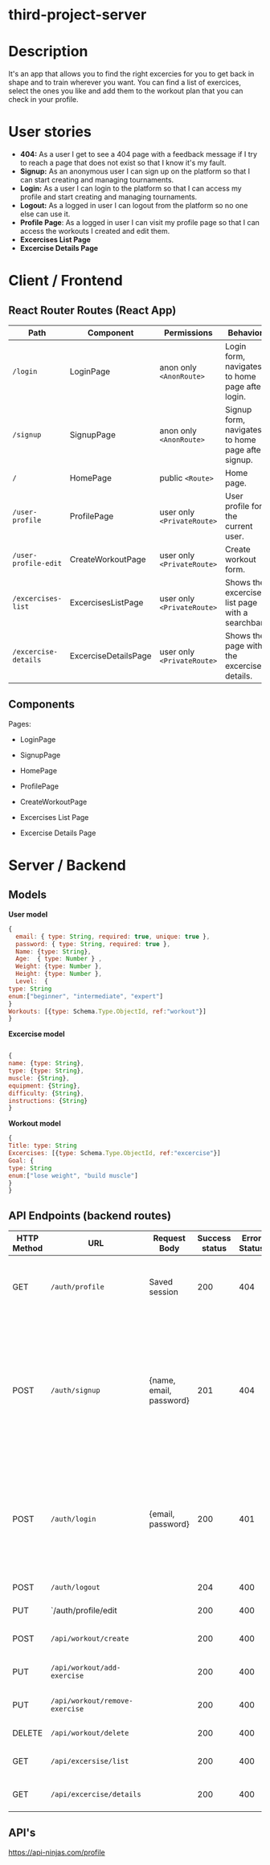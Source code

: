 # third-project-server
# Description
It's an app that allows you to find the right excercies for you to get back in shape and to train wherever you want. You can find a list of exercices, select the ones you like and add them to the workout plan that you can check in your profile.

# User stories
-  **404:** As a user I get to see a 404 page with a feedback message if I try to reach a page that does not exist so that I know it's my fault.
-  **Signup:** As an anonymous user I can sign up on the platform so that I can start creating and managing tournaments.
-  **Login:** As a user I can login to the platform so that I can access my profile and start creating and managing tournaments.
-  **Logout:** As a logged in user I can logout from the platform so no one else can use it.
-  **Profile Page**: As a logged in user I can visit my profile page so that I can access the workouts I created and edit them.
-  **Excercises List Page**
-  **Excercise Details Page**

# Client / Frontend

## React Router Routes (React App)

| Path                         | Component            | Permissions                | Behavior                                                  |
| ---------------------------- | -------------------- | -------------------------- | --------------------------------------------------------- |
| `/login`                     | LoginPage            | anon only `<AnonRoute>`    | Login form, navigates to home page after login.           |
| `/signup`                    | SignupPage           | anon only  `<AnonRoute>`   | Signup form, navigates to home page after signup.         |
| `/`                          | HomePage             | public `<Route>`           | Home page.                                                |
| `/user-profile`              | ProfilePage          | user only `<PrivateRoute>` | User profile for the current user.                        |
| `/user-profile-edit`            | CreateWorkoutPage    | user only `<PrivateRoute>` | Create workout  form.                                     |
| `/excercises-list`           | ExcercisesListPage   | user only `<PrivateRoute>` | Shows the excercise list page with a searchbar.           |
| `/excercise-details`         | ExcerciseDetailsPage | user only `<PrivateRoute>` | Shows the page with the excercise details.                |

## Components

Pages:

- LoginPage

- SignupPage

- HomePage

- ProfilePage

- CreateWorkoutPage

- Excercises List Page

- Excercise Details Page

# Server / Backend


## Models

**User model**

```javascript
{
  email: { type: String, required: true, unique: true },
  password: { type: String, required: true },
  Name: {type: String},
  Age:  { type: Number } ,
  Weight: {type: Number },
  Height: {type: Number },
  Level:  {
type: String
enum:["beginner", "intermediate", "expert"]
}
Workouts: [{type: Schema.Type.ObjectId, ref:"workout"}]
}
```

**Excercise model**

```javascript

{
name: {type: String},
type: {type: String},
muscle: {String},
equipment: {String},
difficulty: {String},
instructions: {String}
}
```
**Workout model**
```javascript
{
Title: type: String
Excercises: [{type: Schema.Type.ObjectId, ref:"excercise"}]
Goal: {
type: String
enum:["lose weight", "build muscle"]
}
}
```

## API Endpoints (backend routes)

| HTTP Method | URL                    | Request Body                 | Success status | Error Status | Description                                                  
| ----------- | ---------------------- | ---------------------------- | -------------- | ------------ | ---------------------------------------------------
| GET         | `/auth/profile    `    | Saved session                | 200            | 404          | Check if user is logged in and return profile page           
| POST        | `/auth/signup`         | {name, email, password}      | 201            | 404          | Checks if fields not empty (422) and user not exists (409), then create user with encrypted password, and store user in session |
| POST        | `/auth/login`          | {email, password}         | 200            | 401          | Checks if fields not empty (422), if user exists (404), and if password matches (404), then stores user in session |
| POST        | `/auth/logout`         |                              | 204            | 400          | Logs out the user                                  | GET         | `/auth/profile/edit`   |                              | 200            | 400          |
| PUT         | `/auth/profile/edit    |                              | 200            | 400          | Edits the user profilr
| POST        | `/api/workout/create`  |                              | 200            | 400          | Creates the workout plan
| PUT         | `/api/workout/add-exercise`    |                              | 200            | 400          | Edits the workout plan
| PUT         | `/api/workout/remove-exercise`    |                              | 200            | 400          | Edits the workout plan
| DELETE      | `/api/workout/delete`  |                              | 200            | 400          | Deletes the workout
| GET         | `/api/excersise/list`  |                              | 200            | 400          | Shows the excersise general list
| GET         | `/api/excercise/details`|                             | 200            | 400          | Shows the excersise details

## API's

https://api-ninjas.com/profile
